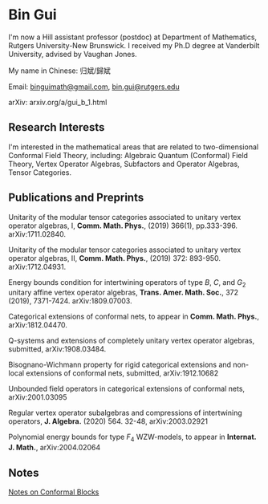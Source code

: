 ﻿# Bin Gui 

I'm now a Hill assistant professor (postdoc) at Department of Mathematics, Rutgers University-New Brunswick. I received my Ph.D degree at Vanderbilt University, advised by Vaughan Jones.

My name in Chinese: 归斌/歸斌

Email: binguimath@gmail.com, bin.gui@rutgers.edu

arXiv: arxiv.org/a/gui_b_1.html






## Research Interests

I'm interested in the mathematical areas that are related to two-dimensional Conformal Field Theory, including:  Algebraic Quantum (Conformal) Field Theory, Vertex Operator Algebras, Subfactors and Operator Algebras, Tensor Categories.

## Publications and Preprints 
Unitarity of the modular tensor categories associated to unitary vertex operator algebras, I, **Comm. Math. Phys.**, (2019) 366(1), pp.333-396. arXiv:1711.02840.


 Unitarity of the modular tensor categories associated to unitary vertex operator algebras, II,  **Comm. Math. Phys.**, (2019) 372: 893-950. arXiv:1712.04931.
 
Energy bounds condition for intertwining operators of type $B$, $C$, and $G_2$ unitary affine vertex operator algebras,  **Trans. Amer. Math. Soc.**, 372 (2019), 7371-7424. arXiv:1809.07003.

Categorical extensions of conformal nets, to appear in **Comm. Math. Phys.**, arXiv:1812.04470.

Q-systems and extensions of completely unitary vertex operator algebras, submitted, arXiv:1908.03484.

Bisognano-Wichmann property for rigid categorical extensions and non-local extensions of conformal nets, submitted, arXiv:1912.10682

Unbounded field operators in categorical extensions of conformal nets, arXiv:2001.03095

Regular vertex operator subalgebras and compressions of intertwining operators, **J. Algebra.** (2020) 564. 32-48, arXiv:2003.02921

Polynomial energy bounds for type $F_4$ WZW-models, to appear in **Internat. J. Math.**, arXiv:2004.02064


## Notes
[Notes on Conformal Blocks](Files/2020_Conformal_blocks.pdf)
